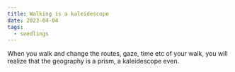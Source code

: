 ```yaml
---
title: Walking is a kaleidescope
date: 2023-04-04
tags:
  - seedlings
---
```

When you walk and change the routes, gaze, time etc of your walk, you will realize that the geography is a prism, a kaleidescope even.